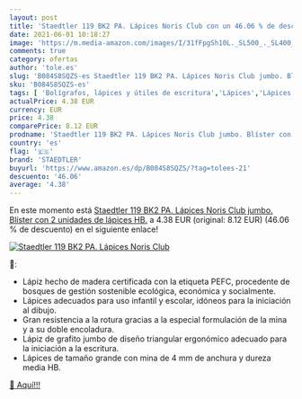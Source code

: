 ```yaml
---
layout: post
title: 'Staedtler 119 BK2 PA. Lápices Noris Club con un 46.06 % de descuento'
date: 2021-06-01 10:18:27
image: 'https://m.media-amazon.com/images/I/31fFpgSh10L._SL500_._SL400_.jpg'
comments: true
category: ofertas
author: 'tole.es'
slug: 'B084S8SQZS-es Staedtler 119 BK2 PA. Lápices Noris Club jumbo. Blíster...'
sku: 'B084S8SQZS-es'
tags: [ 'Bolígrafos, lápices y útiles de escritura','Lápices','Lápices de madera','Oficina y papelería','lápices','staedtler', ]
actualPrice: 4.38 EUR
currency: EUR
price: 4.38
comparePrice: 8.12 EUR
prodname: 'Staedtler 119 BK2 PA. Lápices Noris Club jumbo. Blíster con 2 unidades de lápices HB.'
country: 'es'
flag: '🇪🇸'
brand: 'STAEDTLER'
buyurl: 'https://www.amazon.es/dp/B084S8SQZS/?tag=tolees-21'
descuento: '46.06'
average: '4.38'
---
```


En este momento está [Staedtler 119 BK2 PA. Lápices Noris Club jumbo. Blíster con 2 unidades de lápices HB.](https://www.amazon.es/dp/B084S8SQZS/?tag=tolees-21) a 4.38 EUR (original: 8.12 EUR) (46.06 %  de descuento) en el siguiente enlace!

[![Staedtler 119 BK2 PA. Lápices Noris Club](https://m.media-amazon.com/images/I/31fFpgSh10L._SL500_._SL400_.jpg)](https://www.amazon.es/dp/B084S8SQZS/?tag=tolees-21)

🔎:

- Lápiz hecho de madera certificada con la etiqueta PEFC, procedente de bosques de gestión sostenible ecológica, económica y socialmente.
- Lápices adecuados para uso infantil y escolar, idóneos para la iniciación al dibujo.
- Gran resistencia a la rotura gracias a la especial formulación de la mina y a su doble encoladura.
- Lápiz de grafito jumbo de diseño triangular ergonómico adecuado para la iniciación a la escritura.
- Lápices de tamaño grande con mina de 4 mm de anchura y dureza media HB.

[🛒 Aquí!!!](https://www.amazon.es/dp/B084S8SQZS/?tag=tolees-21)
